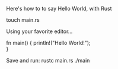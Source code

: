 Here's how to to say Hello World, with Rust

touch main.rs

Using your favorite editor...

fn main() {
    println!("Hello World!");  
}

Save and run:
rustc main.rs
./main

